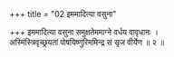 +++
title = "02 इममादित्या वसुना"

+++
इममादित्या वसुना समुक्षतेममाग्ने वर्धय वावृधानः ।  
अस्मिंस्त्रिवृच्छ्रयतां पोषयिष्णुरिममिन्द्र सं सृज वीर्येण ॥ २ ॥